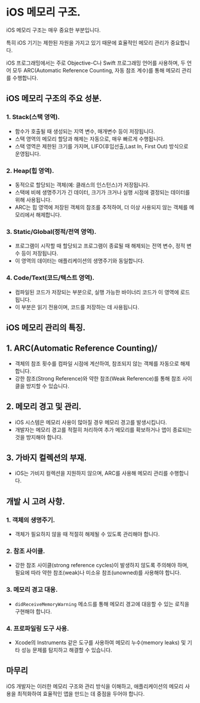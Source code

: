 # iOS 메모리 구조.

iOS 메모리 구조는 매우 중요한 부분입니다.

특히 iOS 기기는 제한된 자원을 가지고 있기 때문에 효율적인 메모리 관리가 중요합니다.

iOS 프로그래밍에서는 주로 Objective-C나 Swift 프로그래밍 언어를 사용하며, 두 언어 모두 ARC(Automatic Reference Counting, 자동 참조 계수)를 통해 메모리 관리를 수행합니다.

## iOS 메모리 구조의 주요 성분.

### 1. Stack(스택 영역).
- 함수가 호출될 때 생성되는 지역 변수, 매개변수 등이 저장됩니다.
- 스택 영역의 메모리 할당과 해제는 자동으로, 매우 빠르게 수행됩니다.
- 스택 영역은 제한된 크기를 가지며, LIFO(후입선출,Last In, First Out) 방식으로 운영됩니다.

### 2. Heap(힙 영역).
- 동적으로 할당되는 객체(예: 클래스의 인스턴스)가 저장됩니다.
- 스택에 비헤 생명주기가 긴 데이터, 크기가 크거나 실행 시점에 결정되는 데이터를 위해 사용됩니다.
- ARC는 힙 영역에 저장된 객체의 참조를 추적하여, 더 이상 사용되지 않는 객체를 메모리에서 해제합니다.

### 3. Static/Global(정적/전역 영역).
- 프로그램이 시작할 때 할당되고 프로그램이 종료될 때 해제되는 전역 변수, 정적 변수 등이 저장됩니다.
- 이 영역의 데이터는 애플리케이션의 생명주기와 동일합니다.

### 4. Code/Text(코드/텍스트 영역).
- 컴파일된 코드가 저장되는 부분으로, 실행 가능한 바이너리 코드가 이 영역에 로드됩니다.
- 이 부분은 읽기 전용이며, 코드를 저장하는 데 사용됩니다.

## iOS 메모리 관리의 특징.

## 1. ARC(Automatic Reference Counting)/
- 객체의 참조 횟수를 컴파일 시점에 계산하여, 참조되지 않는 객체를 자동으로 해제 합니다.
- 강한 참조(Strong Reference)와 약한 참조(Weak Reference)를 통해 참조 사이클을 방지할 수 있습니다.

## 2. 메모리 경고 및 관리.
- iOS 시스템은 메모리 사용이 많아질 경우 메모리 경고를 발생시킵니다.
- 개발자는 메모리 경고를 적절히 처리하여 추가 메모리를 확보하거나 앱이 종료되는 것을 방지해야 합니다.

## 3. 가바지 컬렉션의 부재.
- iOS는 가비지 컬렉션을 지원하지 않으며, ARC를 사용해 메모리 관리를 수행합니다.

## 개발 시 고려 사항.

### 1. 객체의 생명주기.
- 객체가 필요하지 않을 때 적절히 해제될 수 있도록 관리해야 합니다.

### 2. 참조 사이클.
- 강한 참조 사이클(strong reference cycles)이 발생하지 않도록 주의해야 하며, 필요에 따라 약한 참조(weak)나 미소유 참조(unowned)를 사용해야 합니다.

### 3. 메모리 경고 대응.
- `didReceiveMemoryWarning` 메소드를 통해 메모리 경고에 대응할 수 있는 로직을 구현해야 합니다.

### 4. 프로파일링 도구 사용.
- Xcode의 Instruments 같은 도구를 사용하여 메모리 누수(memory leaks) 및 기타 성능 문제를 탐지하고 해결할 수 있습니다.

## 마무리

iOS 개발자는 이러한 메모리 구조와 관리 방식을 이해하고, 애플리케이션의 메모리 사용을 최적화하여 효율적인 앱을 만드는 데 중점을 두어야 합니다.
